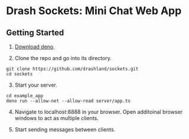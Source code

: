 # Drash Sockets: Mini Chat Web App

## Getting Started

1. [Download deno](https://deno.land/).

2. Clone the repo and go into its directory.

```
git clone https://github.com/drashland/sockets.git
cd sockets
```

3. Start your server.

```
cd example_app
deno run --allow-net --allow-read server/app.ts
```

4. Navigate to localhost:8888 in your browser. Open additoinal browser windows to act as multiple clients.

5. Start sending messages between clients.

